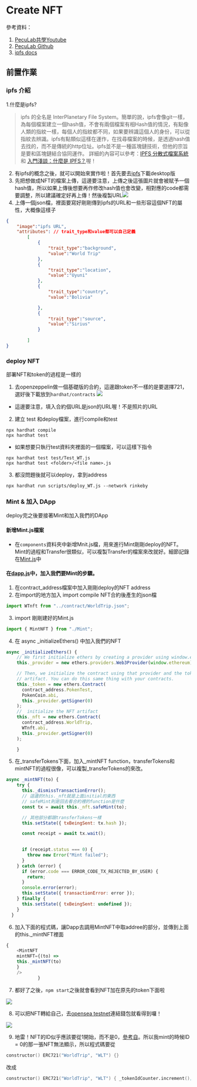 # Create NFT

參考資料：
1. [PecuLab共學Youtube](https://youtu.be/StJ_gqnb-ms)
2. [PecuLab Github](https://github.com/pecu/PecuLab4SEP)
3. [ipfs docs](https://docs.ipfs.tech/)


## 前置作業
### ipfs 介紹
1.什麼是ipfs? 
> ipfs 的全名是 InterPlanetary File System。簡單的說，ipfs會像git一樣，為每個檔案建立一個hash值，不會有兩個檔案有相Hash值的情況，有點像人類的指紋一樣，每個人的指紋都不同，如果要辨識這個人的身份，可以從指紋去辨識。ipfs有點類似這樣在運作，在找尋檔案的時候，是透過hash值去找的，而不是傳統的http位址。ipfs並不是一種區塊鏈技術，但他的宗旨是要和區塊鏈結合協同運作。
詳細的內容可以參考：[IPFS 分散式檔案系統](https://www.samsonhoi.com/689/blockchain-ipfs-intro) 和 [入門淺談：什麼是 IPFS？](https://blockcast.it/2019/10/16/let-me-tell-you-what-is-ipfs/)喔！

2. 有ipfs的概念之後，就可以開始來實作啦！首先要去[ipfs](https://ipfs.tech/)下載desktop版
3. 先把想做成NFT的檔案上傳，這邊要注意，上傳之後這張圖片就會被賦予一個hash值，所以如果上傳後想要再作修改hash值也會改變，相對應的code都需要調整，所以建議確定好再上傳！然後複製URL![](images/ipfs_share.png)
4. 上傳一個json檔，裡面要寫好剛剛傳到ipfs的URL和一些形容這個NFT的屬性，大概像這樣子
```json
{ 
    "image":"ipfs URL",
    "attributes": // trait_type和value都可以自己定義
        [
            {
                "trait_type":"background", 
                "value":"World Trip"
            },
            {
                "trait_type":"location",
                "value":"Uyuni"
            },
            {
                "trait_type":"country",
                "value":"Bolivia"

            },
            {
                "trait_type":"source",
                "value":"Sirius"
            }
            
        ]
}
```

### deploy NFT

部署NFT和token的過程是一樣的
1. 去openzeppelin做一個基礎版的合約，這邊跟token不一樣的是要選擇721，選好後下載放到`hardhat/contracts`
![](images/openzepplin_721.png)
* 這邊要注意，填入合約個URL是json的URL喔！不是照片的URL
2. 建立 test 和deploy檔案，進行compile和test

```
npx hardhat compile
npx hardhat test
``` 
* 如果想要只執行test資料夾裡面的一個檔案，可以這樣下指令
```
npx hardhat test test/Test_WT.js
npx hardhat test <folder>/<file name>.js
```
3. 都沒問題後就可以deploy，拿到address
```
npx hardhat run scripts/deploy_WT.js --network rinkeby
```

### Mint & 加入 DApp

deploy完之後要接著Mint和加入我們的DApp

#### 新增Mint.js檔案
* 在`components`資料夾中新增Mnit.js檔，用來進行Mint剛剛deploy的NFT。Mint的過程和Transfer很類似，可以複製Transfer的檔案來改就好。細節記錄在[Mint.js](hardhat/frontend/src/components/Mint.js)中

#### 在[dapp.js](hardhat/frontend/src/components/Dapp.js)中，加入我們要Mint的步驟。
1. 在contract_address檔案中加入剛剛deploy的NFT address
2. 在import的地方加入 import compile NFT合約後產生的json檔
```javascript
import WTnft from "../contract/WorldTrip.json";
```
3. import 剛剛建好的Mint.js
```javascript
import { MintNFT } from "./Mint";
```
4. 在 async _initializeEthers() 中加入我們的NFT
```javascript
async _initializeEthers() {
    // We first initialize ethers by creating a provider using window.ethereum
    this._provider = new ethers.providers.Web3Provider(window.ethereum);

    // Then, we initialize the contract using that provider and the token's
    // artifact. You can do this same thing with your contracts.
    this._token = new ethers.Contract(
      contract_address.PokenTest,
      PokenCoin.abi,
      this._provider.getSigner(0)
    );
    //  initialize the NFT artifact
    this._nft = new ethers.Contract(
      contract_address.WorldTrip,
      WTnft.abi,
      this._provider.getSigner(0)
    );

    }
```
5. 在_transferTokens下面，加入_mintNFT function，transferTokens和mintNFT的過程很像，可以複製_transferTokens的來改。
```javascript
async _mintNFT(to) {
    try {      
      this._dismissTransactionError();
      // 這邊的this._nft就是上面initial的東西
      // safeMint則是回去看合約裡的function是什麼
      const tx = await this._nft.safeMint(to); 

      // 其他部分都跟transferTokens一樣
      this.setState({ txBeingSent: tx.hash });

      const receipt = await tx.wait();

      
      if (receipt.status === 0) {
        throw new Error("Mint failed");
      }
    } catch (error) {
      if (error.code === ERROR_CODE_TX_REJECTED_BY_USER) {
        return;
      }
      console.error(error);
      this.setState({ transactionError: error });
    } finally {
      this.setState({ txBeingSent: undefined });
    }
  }
```

6. 加入下面的程式碼，讓Dapp去調用MintNFT中取addree的部分，並傳到上面的this._mintNFT裡面
```javascript
{
    <MintNFT
    mintNFT={(to) =>
    this._mintNFT(to)
    }
    />
            }
```
7. 都好了之後，`npm start`之後就會看到NFT加在原先的token下面啦

![](images/DappwithNTF.png)

8. 可以把NFT轉給自己，去[opensea testnet](https://testnets.opensea.io/zh-CN)連結錢包就看得到囉！

![](images/opensea_testnet.png)

9. 地雷！NFT的ID似乎應該要從1開始，而不是0，[參考自](https://ethereum.stackexchange.com/questions/126737/token-id-0-minted-error)。所以我mint的時候ID = 0的那一張NFT無法顯示，所以程式碼要從
```s
constructor() ERC721("WorldTrip", "WLT") {}
```
改成
```s
constructor() ERC721("WorldTrip", "WLT") { _tokenIdCounter.increment(); }
```

 

